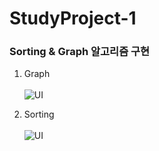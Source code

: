 # StudyProject-1
### Sorting &amp; Graph 알고리즘 구현 <br/>
1. Graph <br/><br/>
![UI](https://user-images.githubusercontent.com/76520025/116522756-82905500-a910-11eb-8974-8aacd9a8b6da.JPG)

2. Sorting <br/><br/>
![UI](https://user-images.githubusercontent.com/76520025/116522734-7b694700-a910-11eb-9317-0ba433eca198.JPG)
